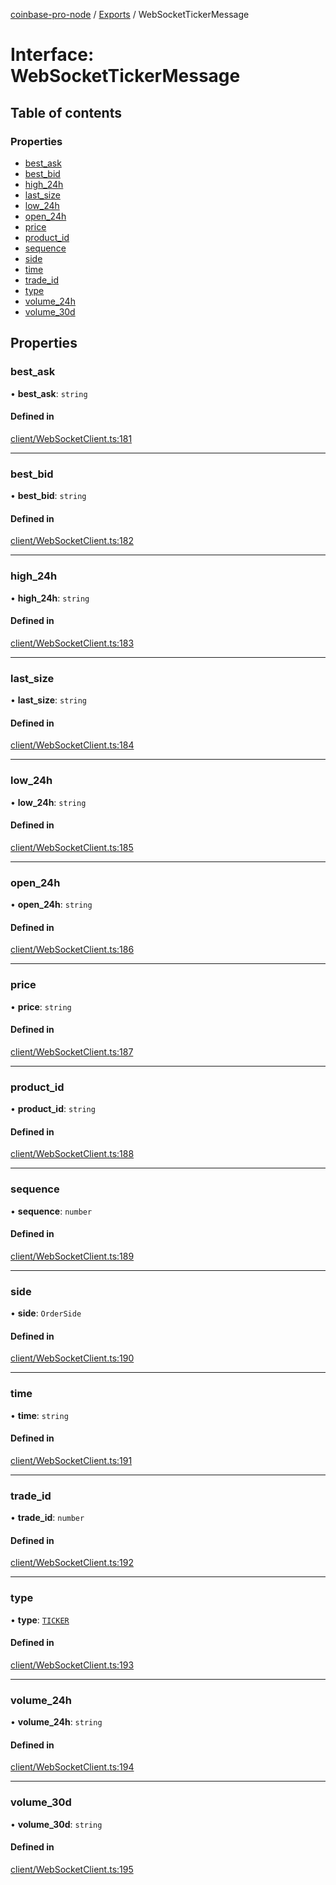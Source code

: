 [coinbase-pro-node](../README.md) / [Exports](../modules.md) / WebSocketTickerMessage

# Interface: WebSocketTickerMessage

## Table of contents

### Properties

- [best_ask](WebSocketTickerMessage.md#best_ask)
- [best_bid](WebSocketTickerMessage.md#best_bid)
- [high_24h](WebSocketTickerMessage.md#high_24h)
- [last_size](WebSocketTickerMessage.md#last_size)
- [low_24h](WebSocketTickerMessage.md#low_24h)
- [open_24h](WebSocketTickerMessage.md#open_24h)
- [price](WebSocketTickerMessage.md#price)
- [product_id](WebSocketTickerMessage.md#product_id)
- [sequence](WebSocketTickerMessage.md#sequence)
- [side](WebSocketTickerMessage.md#side)
- [time](WebSocketTickerMessage.md#time)
- [trade_id](WebSocketTickerMessage.md#trade_id)
- [type](WebSocketTickerMessage.md#type)
- [volume_24h](WebSocketTickerMessage.md#volume_24h)
- [volume_30d](WebSocketTickerMessage.md#volume_30d)

## Properties

### best_ask

• **best_ask**: `string`

#### Defined in

[client/WebSocketClient.ts:181](https://github.com/bennycode/coinbase-pro-node/blob/dacd532/src/client/WebSocketClient.ts#L181)

---

### best_bid

• **best_bid**: `string`

#### Defined in

[client/WebSocketClient.ts:182](https://github.com/bennycode/coinbase-pro-node/blob/dacd532/src/client/WebSocketClient.ts#L182)

---

### high_24h

• **high_24h**: `string`

#### Defined in

[client/WebSocketClient.ts:183](https://github.com/bennycode/coinbase-pro-node/blob/dacd532/src/client/WebSocketClient.ts#L183)

---

### last_size

• **last_size**: `string`

#### Defined in

[client/WebSocketClient.ts:184](https://github.com/bennycode/coinbase-pro-node/blob/dacd532/src/client/WebSocketClient.ts#L184)

---

### low_24h

• **low_24h**: `string`

#### Defined in

[client/WebSocketClient.ts:185](https://github.com/bennycode/coinbase-pro-node/blob/dacd532/src/client/WebSocketClient.ts#L185)

---

### open_24h

• **open_24h**: `string`

#### Defined in

[client/WebSocketClient.ts:186](https://github.com/bennycode/coinbase-pro-node/blob/dacd532/src/client/WebSocketClient.ts#L186)

---

### price

• **price**: `string`

#### Defined in

[client/WebSocketClient.ts:187](https://github.com/bennycode/coinbase-pro-node/blob/dacd532/src/client/WebSocketClient.ts#L187)

---

### product_id

• **product_id**: `string`

#### Defined in

[client/WebSocketClient.ts:188](https://github.com/bennycode/coinbase-pro-node/blob/dacd532/src/client/WebSocketClient.ts#L188)

---

### sequence

• **sequence**: `number`

#### Defined in

[client/WebSocketClient.ts:189](https://github.com/bennycode/coinbase-pro-node/blob/dacd532/src/client/WebSocketClient.ts#L189)

---

### side

• **side**: `OrderSide`

#### Defined in

[client/WebSocketClient.ts:190](https://github.com/bennycode/coinbase-pro-node/blob/dacd532/src/client/WebSocketClient.ts#L190)

---

### time

• **time**: `string`

#### Defined in

[client/WebSocketClient.ts:191](https://github.com/bennycode/coinbase-pro-node/blob/dacd532/src/client/WebSocketClient.ts#L191)

---

### trade_id

• **trade_id**: `number`

#### Defined in

[client/WebSocketClient.ts:192](https://github.com/bennycode/coinbase-pro-node/blob/dacd532/src/client/WebSocketClient.ts#L192)

---

### type

• **type**: [`TICKER`](../enums/WebSocketResponseType.md#ticker)

#### Defined in

[client/WebSocketClient.ts:193](https://github.com/bennycode/coinbase-pro-node/blob/dacd532/src/client/WebSocketClient.ts#L193)

---

### volume_24h

• **volume_24h**: `string`

#### Defined in

[client/WebSocketClient.ts:194](https://github.com/bennycode/coinbase-pro-node/blob/dacd532/src/client/WebSocketClient.ts#L194)

---

### volume_30d

• **volume_30d**: `string`

#### Defined in

[client/WebSocketClient.ts:195](https://github.com/bennycode/coinbase-pro-node/blob/dacd532/src/client/WebSocketClient.ts#L195)

